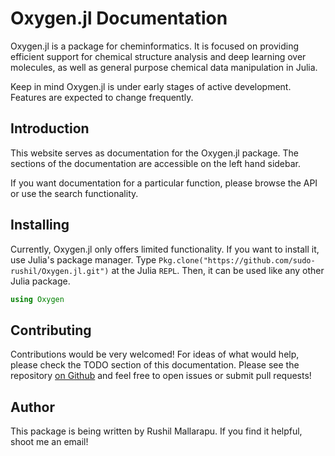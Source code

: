 # Oxygen.jl Documentation

Oxygen.jl is a package for cheminformatics. It is focused on providing efficient support for chemical structure analysis and deep learning over molecules, as well as general purpose chemical data manipulation in Julia.

Keep in mind Oxygen.jl is under early stages of active development. Features are expected to change frequently.

## Introduction

This website serves as documentation for the Oxygen.jl package. The sections of the documentation are accessible on the left hand sidebar.

If you want documentation for a particular function, please browse the API or use the search functionality.

## Installing

Currently, Oxygen.jl only offers limited functionality. If you want to install it, use Julia's package manager. Type `Pkg.clone("https://github.com/sudo-rushil/Oxygen.jl.git")` at the Julia `REPL`. Then, it can be used like any other Julia package.

```julia
using Oxygen
```

## Contributing

Contributions would be very welcomed! For ideas of what would help, please check the TODO section of this documentation. Please see the repository [on Github](https://github.com/sudo-rushil/Oxygen.jl) and feel free to open issues or submit pull requests!

## Author

This package is being written by Rushil Mallarapu. If you find it helpful, shoot me an email!
